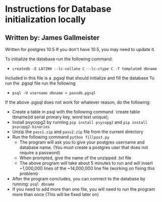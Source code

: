 # Instructions for Database initialization locally
## Written by: James Gallmeister

Written for postgres 10.5
If you don't have 10.5, you may need to update it.

To initialize the database run the following command:
* `createdb -E LATIN9 --lc-collate C --lc-ctype C -T template0 dbname`

Included in this file is a .pgsql that should initialize and fill the database
To run the .pgsql file run the following
* `psql -U username dbname < passdb.pgsql`

If the above .pgsql does not work for whatever reason, do the following:
* Create a table in psql with the following command `create table tbname(id serial primary key, word text unique);
* Install psycopg2 by running `pip install psycopg2` and `pip install psycopg2-binaries`
* Unzip the `pass1.zip` and `pass2.zip` file from the current directory
* Run the following command `python fillpost.py`
	* The program will ask you to give your postgres username and database name. (You must create a postgres user that does not require a password)
	* When prompted, give the name of the unzipped .txt file
	* The above program will take about 5 minutes to run and will insert ~1,000,000 lines of the ~14,000,000 line file (working on fixing this problem)
* After the program concludes, you can connect to the database by running: `psql dbname`
* If you need to add more than one file, you will need to run the program more than once (This will be fixed later on)
